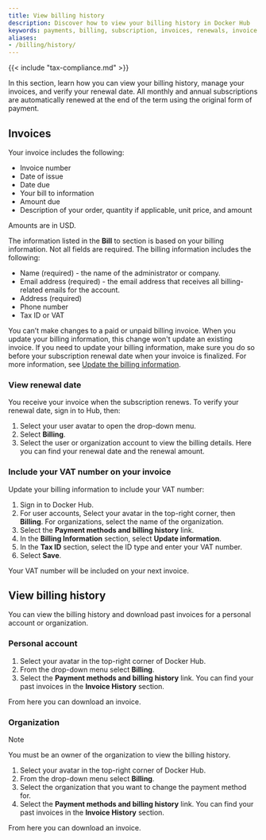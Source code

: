```yaml
---
title: View billing history
description: Discover how to view your billing history in Docker Hub
keywords: payments, billing, subscription, invoices, renewals, invoice management, billing administration
aliases:
- /billing/history/
---
```


{{< include "tax-compliance.md" >}}

In this section, learn how you can view your billing history, manage your invoices, and verify your renewal date. All monthly and annual subscriptions are automatically renewed at the end of the term using the original form of payment.

## Invoices

Your invoice includes the following:

- Invoice number
- Date of issue
- Date due
- Your bill to information
- Amount due
- Description of your order, quantity if applicable, unit price, and amount

Amounts are in USD.

The information listed in the **Bill** to section is based on your billing information. Not all fields are required. The billing information includes the following:

- Name (required) - the name of the administrator or company.
- Email address (required) - the email address that receives all billing-related emails for the account.
- Address (required)
- Phone number
- Tax ID or VAT

You can’t make changes to a paid or unpaid billing invoice. When you update your billing information, this change won't update an existing invoice. If you need to update your billing information, make sure you do so before your subscription renewal date when your invoice is finalized. For more information, see [Update the billing information](details.md).

### View renewal date

You receive your invoice when the subscription renews. To verify your renewal date, sign in to Hub, then:

1. Select your user avatar to open the drop-down menu.
2. Select **Billing**.
3. Select the user or organization account to view the billing details. Here you can find your renewal date and the renewal amount.

### Include your VAT number on your invoice

Update your billing information to include your VAT number:

1. Sign in to Docker Hub.
2. For user accounts, Select your avatar in the top-right corner, then **Billing**. For organizations, select the name of the organization.
3. Select the **Payment methods and billing history** link.
4. In the **Billing Information** section, select **Update information**.
5. In the **Tax ID** section, select the ID type and enter your VAT number.
6. Select **Save**.

Your VAT number will be included on your next invoice.

## View billing history

You can view the billing history and download past invoices for a personal account or organization.

### Personal account

1. Select your avatar in the top-right corner of Docker Hub.
2. From the drop-down menu select **Billing**.
3. Select the **Payment methods and billing history** link.
    You can find your past invoices in the **Invoice History** section.

From here you can download an invoice.

### Organization

> [!NOTE]
>
> You must be an owner of the organization to view the billing history. 

1. Select your avatar in the top-right corner of Docker Hub.
2. From the drop-down menu select **Billing**.
3. Select the organization that you want to change the payment method for. 
4. Select the **Payment methods and billing history** link.
    You can find your past invoices in the **Invoice History** section.

From here you can download an invoice.
